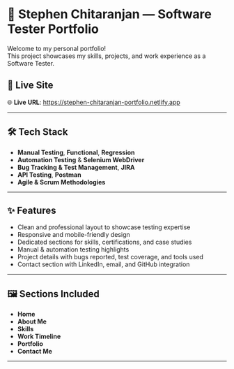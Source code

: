 # 💼 Stephen Chitaranjan — Software Tester Portfolio

Welcome to my personal portfolio!  
This project showcases my skills, projects, and work experience as a Software Tester.

## 🚀 Live Site

🌐 **Live URL**: https://stephen-chitaranjan-portfolio.netlify.app

---

## 🛠️ Tech Stack

- **Manual Testing**, **Functional**, **Regression**
- **Automation Testing** & **Selenium WebDriver**
- **Bug Tracking & Test Management**, **JIRA** 
- **API Testing**, **Postman**
- **Agile & Scrum Methodologies**

---

## ✨ Features

- Clean and professional layout to showcase testing expertise  
- Responsive and mobile-friendly design 
- Dedicated sections for skills, certifications, and case studies 
- Manual & automation testing highlights  
- Project details with bugs reported, test coverage, and tools used  
- Contact section with LinkedIn, email, and GitHub integration


---

## 🖼️ Sections Included

- **Home**
- **About Me**
- **Skills**
- **Work Timeline**
- **Portfolio**
- **Contact Me**

---
